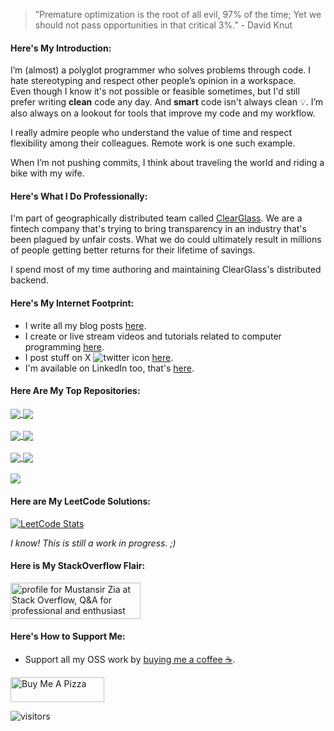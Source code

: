 <link rel="stylesheet" href="https://use.fontawesome.com/releases/v5.6.1/css/all.css" integrity="sha384-gfdkjb5BdAXd+lj+gudLWI+BXq4IuLW5IT+brZEZsLFm++aCMlF1V92rMkPaX4PP" crossorigin="anonymous">


> ”Premature optimization is the root of all evil, 97% of the time; Yet we should not pass opportunities in that critical 3%.” - David Knut


#### Here's My Introduction:
I’m (almost) a polyglot programmer who solves problems through code. I hate stereotyping and respect other people’s opinion in a workspace. <br />
Even though I know it's not possible or feasible sometimes, but I'd still prefer writing <b>clean</b> code any day. And <b>smart</b> code isn't always clean 💡. I’m also always on a lookout for tools that improve my code and my workflow.

I really admire people who understand the value of time and respect flexibility among their colleagues. Remote work is one such example.

When I’m not pushing commits, I think about traveling the world and riding a bike with my wife.

#### Here's What I Do Professionally:
I'm part of geographically distributed team called [ClearGlass](https://clearglass.com). We are a fintech company that's trying to bring transparency in an industry that's been plagued by unfair costs. What we do could ultimately result in millions of people getting better returns for their lifetime of savings.   

I spend most of my time authoring and maintaining ClearGlass's distributed backend. 

#### Here's My Internet Footprint:
* I write all my blog posts [here](https://mustansir.dev).
* I create or live stream videos and tutorials related to computer programming [here](https://www.youtube.com/channel/UCPf1JC3zhos7kOWBkSJrNVw). 
* I post stuff on X ![twitter icon](http://i.imgur.com/wWzX9uB.png) [here](https://twitter.com/MustansirZia).
* I'm available on LinkedIn too, that's [here](https://www.linkedin.com/in/mustansirzia).

#### Here Are My Top Repositories:

<a href="https://github.com/MustansirZia/react-native-fused-location" style="padding-bottom:10px">
  <img align="center" src="https://github-readme-stats.vercel.app/api/pin/?username=mustansirzia&repo=react-native-fused-location" />
</a>

<a href="https://github.com/MustansirZia/next-express-bootstrap-boilerplate">
  <img align="center" src="https://github-readme-stats.vercel.app/api/pin/?username=mustansirzia&repo=next-express-bootstrap-boilerplate" />
</a>

<br />
<br />

<a href="https://github.com/MustansirZia/overlay_container">
  <img align="center" src="https://github-readme-stats.vercel.app/api/pin/?username=mustansirzia&repo=overlay_container" />
</a>


<a href="https://github.com/MustansirZia/go-rethinklogger">
  <img align="center" src="https://github-readme-stats.vercel.app/api/pin/?username=mustansirzia&repo=go-rethinklogger" />
</a>

<br />
<br />

<a href="https://github.com/MustansirZia/serverless-link-preview">
  <img align="center" src="https://github-readme-stats.vercel.app/api/pin/?username=mustansirzia&repo=serverless-link-preview" />
</a>


<a href="https://github.com/MustansirZia/mustansir.npx">
  <img align="center" src="https://github-readme-stats.vercel.app/api/pin/?username=mustansirzia&repo=mustansir.npx" />
</a>

<!-- 
<br />
<br />

<a href="https://github.com/MustansirZia/Decky">
  <img align="center" src="https://github-readme-stats.vercel.app/api/pin/?username=mustansirzia&repo=Decky" />
</a>

<a href="https://github.com/MustansirZia/textcord">
  <img align="center" src="https://github-readme-stats.vercel.app/api/pin/?username=mustansirzia&repo=textcord" />
</a>

<br />
<br />


<a href="https://github.com/MustansirZia/csgo-dedicated-server">
  <img align="center" src="https://github-readme-stats.vercel.app/api/pin/?username=mustansirzia&repo=csgo-dedicated-server" />
</a>

<a href="https://github.com/MustansirZia/markdown-visitor-badge">
  <img align="center" src="https://github-readme-stats.vercel.app/api/pin/?username=mustansirzia&repo=markdown-visitor-badge" />
</a>

<br />
<br />

<a href="https://github.com/MustansirZia/institutions-api">
  <img align="center" src="https://github-readme-stats.vercel.app/api/pin/?username=mustansirzia&repo=institutions-api" />
</a>

<a href="https://github.com/MustansirZia/js-exam">
  <img align="center" src="https://github-readme-stats.vercel.app/api/pin/?username=mustansirzia&repo=js-exam" />
</a>
-->

<br />
<br />

<a href="https://github.com/MustansirZia?tab=repositories" style="align:center">
  <img align="center" src="https://github-readme-stats.vercel.app/api/top-langs/?username=mustansirzia&layout=compact&langs_count=8" />
</a> 

#### Here are My LeetCode Solutions:
[![LeetCode Stats](https://leetcode-stats-six.vercel.app/?username=mustansirzia&theme=dark)](https://leetcode.com/mustansirzia/)

*I know! This is still a work in progress. ;)*

#### Here is My StackOverflow Flair:
<a href="https://stackoverflow.com/users/7641174/mustansir-zia"><img src="https://stackoverflow.com/users/flair/7641174.png?theme=dark" width="208" height="58" alt="profile for Mustansir Zia at Stack Overflow, Q&amp;A for professional and enthusiast programmers" title="profile for Mustansir Zia at Stack Overflow, Q&amp;A for professional and enthusiast programmers"></a>

#### Here's How to Support Me:
* Support all my OSS work by [buying me a coffee ☕](https://www.buymeacoffee.com/MustansirZia).
 
<a href="https://www.buymeacoffee.com/MustansirZia" target="_blank"><img src="https://cdn.buymeacoffee.com/buttons/v2/default-blue.png" alt="Buy Me A Pizza" style="height: 40px !important;width: 150px !important;" ></a>

![visitors](https://markdown-visitor-badge.vercel.app/api/count?countBgColor=%23607fff&countColor=rgb(255,255,255))




